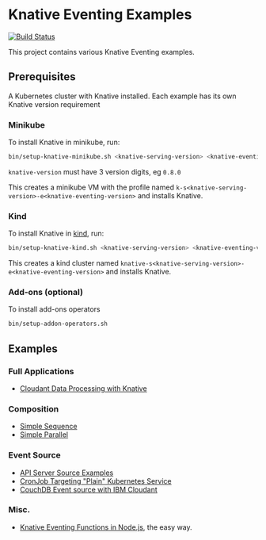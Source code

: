 # Knative Eventing Examples
[![Build Status](https://travis-ci.org/lionelvillard/knative-examples.svg?branch=master)](https://travis-ci.org/lionelvillard/knative-examples)

This project contains various Knative Eventing examples.

## Prerequisites

A Kubernetes cluster with Knative installed. Each example has its own Knative version requirement

### Minikube

To install Knative in minikube, run:

```sh
bin/setup-knative-minikube.sh <knative-serving-version> <knative-eventing-version>
```

`knative-version` must have 3 version digits, eg `0.8.0`

This creates a minikube VM with the profile named `k-s<knative-serving-version>-e<knative-eventing-version>` and installs Knative.

### Kind

To install Knative in [kind](https://github.com/kubernetes-sigs/kind), run:

```sh
bin/setup-knative-kind.sh <knative-serving-version> <knative-eventing-version>
```

This creates a kind cluster named `knative-s<knative-serving-version>-e<knative-eventing-version>` and installs Knative.

### Add-ons (optional)

To install add-ons operators

```sh
bin/setup-addon-operators.sh
```

## Examples

### Full Applications

- [Cloudant Data Processing with Knative](./examples/data-processing)

### Composition

- [Simple Sequence](./examples/sequence)
- [Simple Parallel](./examples/parallel)

### Event Source

- [API Server Source Examples](./examples/apiserversource)
- [CronJob Targeting "Plain" Kubernetes Service](./examples/k8sservice)
- [CouchDB Event source with IBM Cloudant](./examples/couchdb/cloudant)

### Misc.

- [Knative Eventing Functions in Node.js](./examples/functions/), the easy way.